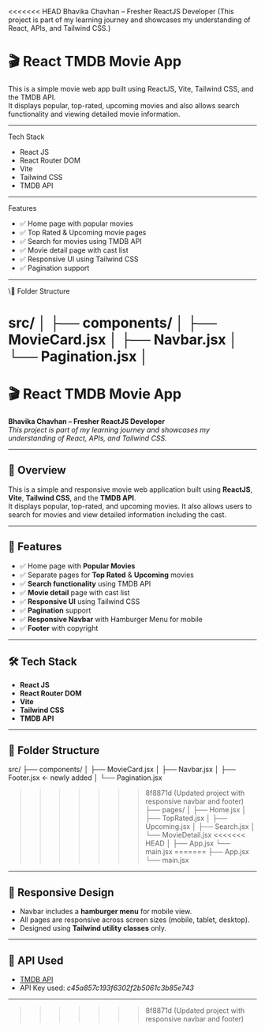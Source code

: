<<<<<<< HEAD
Bhavika Chavhan – Fresher ReactJS Developer
(This project is part of my learning journey and showcases my understanding of React, APIs, and Tailwind CSS.)

# 🎬 React TMDB Movie App

This is a simple movie web app built using ReactJS, Vite, Tailwind CSS, and the TMDB API.  
It displays popular, top-rated, upcoming movies and also allows search functionality and viewing detailed movie information.

---

Tech Stack

- React JS
- React Router DOM
- Vite
- Tailwind CSS
- TMDB API

---

Features

- ✅ Home page with popular movies
- ✅ Top Rated & Upcoming movie pages
- ✅ Search for movies using TMDB API
- ✅ Movie detail page with cast list
- ✅ Responsive UI using Tailwind CSS
- ✅ Pagination support

---

\📁 Folder Structure

src/
│
├── components/
│ ├── MovieCard.jsx
│ ├── Navbar.jsx
│ └── Pagination.jsx
│
=======
# 🎬 React TMDB Movie App

**Bhavika Chavhan – Fresher ReactJS Developer**  
_This project is part of my learning journey and showcases my understanding of React, APIs, and Tailwind CSS._

---

## 📌 Overview

This is a simple and responsive movie web application built using **ReactJS**, **Vite**, **Tailwind CSS**, and the **TMDB API**.  
It displays popular, top-rated, and upcoming movies. It also allows users to search for movies and view detailed information including the cast.

---

## 🚀 Features

- ✅ Home page with **Popular Movies**
- ✅ Separate pages for **Top Rated** & **Upcoming** movies
- ✅ **Search functionality** using TMDB API
- ✅ **Movie detail** page with cast list
- ✅ **Responsive UI** using Tailwind CSS
- ✅ **Pagination** support
- ✅ **Responsive Navbar** with Hamburger Menu for mobile
- ✅ **Footer** with copyright

---

## 🛠️ Tech Stack

- **React JS**
- **React Router DOM**
- **Vite**
- **Tailwind CSS**
- **TMDB API**

---

## 🧱 Folder Structure

src/
├── components/
│ ├── MovieCard.jsx
│ ├── Navbar.jsx
│ ├── Footer.jsx ← newly added
│ └── Pagination.jsx
>>>>>>> 8f8871d (Updated project with responsive navbar and footer)
├── pages/
│ ├── Home.jsx
│ ├── TopRated.jsx
│ ├── Upcoming.jsx
│ ├── Search.jsx
│ └── MovieDetail.jsx
<<<<<<< HEAD
│
├── App.jsx
└── main.jsx
=======
├── App.jsx
└── main.jsx

---


## 📱 Responsive Design

- Navbar includes a **hamburger menu** for mobile view.
- All pages are responsive across screen sizes (mobile, tablet, desktop).
- Designed using **Tailwind utility classes** only.

---

## 🔑 API Used

- [TMDB API](https://www.themoviedb.org/documentation/api)
- API Key used: _c45a857c193f6302f2b5061c3b85e743_

---
>>>>>>> 8f8871d (Updated project with responsive navbar and footer)

